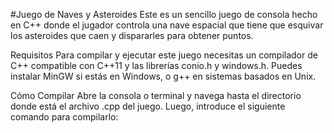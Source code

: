 #Juego de Naves y Asteroides
Este es un sencillo juego de consola hecho en C++ donde el jugador controla una nave espacial que tiene que esquivar los asteroides que caen y dispararles para obtener puntos.

Requisitos
Para compilar y ejecutar este juego necesitas un compilador de C++ compatible con C++11 y las librerías conio.h y windows.h. Puedes instalar MinGW si estás en Windows, o g++ en sistemas basados en Unix.

Cómo Compilar
Abre la consola o terminal y navega hasta el directorio donde está el archivo .cpp del juego. Luego, introduce el siguiente comando para compilarlo:

